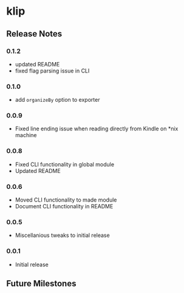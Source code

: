 klip
=====

Release Notes
-------------

### 0.1.2

 - updated README
 - fixed flag parsing issue in CLI

### 0.1.0

 - add `organizeBy` option to exporter

### 0.0.9
 * Fixed line ending issue when reading directly from Kindle on *nix machine

### 0.0.8
 * Fixed CLI functionality in global module
 * Updated README

### 0.0.6

 * Moved CLI functionality to made module
 * Document CLI functionality in README

### 0.0.5

 * Miscellanious tweaks to initial release


### 0.0.1

 * Initial release

Future Milestones
-----------------




